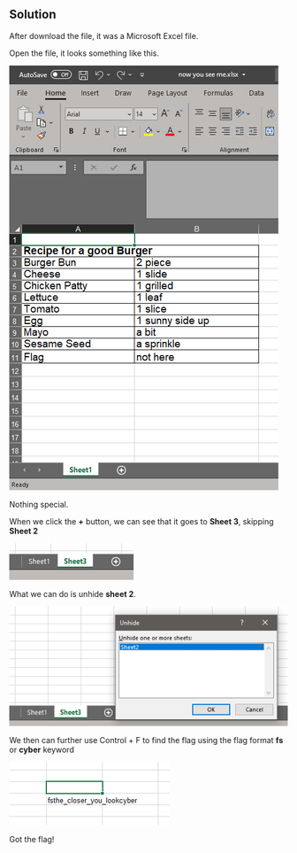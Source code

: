 ## Solution

After download the file, it was a Microsoft Excel file.

Open the file, it looks something like this.

![image-20210917135725264](Image/image-20210917135725264.png)

Nothing special.

When we click the **+** button, we can see that it goes to **Sheet 3**, skipping **Sheet 2**

![image-20210917135808003](Image/image-20210917135808003.png)

What we can do is unhide **sheet 2**.

![image-20210917135842718](Image/image-20210917135842718.png)

We then can further use Control + F to find the flag using the flag format **fs** or **cyber** keyword

![image-20210917135921555](Image/image-20210917135921555.png)

Got the flag!